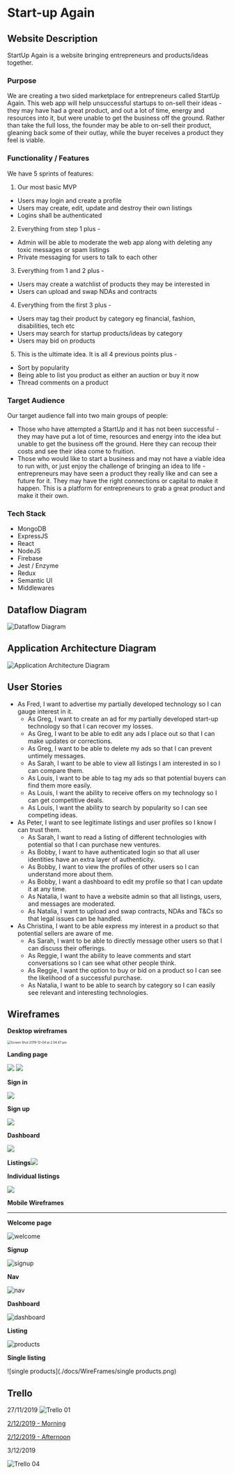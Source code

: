 # Start-up Again

## Website Description

StartUp Again is a website bringing entrepreneurs and products/ideas together.

### Purpose

We are creating a two sided marketplace for entrepreneurs called StartUp Again. This web app will help unsuccessful startups to on-sell their ideas - they may have had a great product, and out a lot of time, energy and resources into it, but were unable to get the business off the ground. Rather than take the full loss, the founder may be able to on-sell their product, gleaning back some of their outlay, while the buyer receives a product they feel is viable.

### Functionality / Features

We have 5 sprints of features:

1. Our most basic MVP
- Users may login and create a profile
- Users may create, edit, update and destroy their own listings
- Logins shall be authenticated

2. Everything from step 1 plus -
- Admin will be able to moderate the web app along with deleting any toxic messages or spam listings
- Private messaging for users to talk to each other

3. Everything from 1 and 2 plus -
- Users may create a watchlist of products they may be interested in
- Users can upload and swap NDAs and contracts

4. Everything from the first 3 plus -
- Users may tag their product by category eg financial, fashion, disabilities, tech etc
- Users may search for startup products/ideas by category 
- Users may bid on products

5. This is the ultimate idea. It is all 4 previous points plus -
- Sort by popularity
- Being able to list you product as either an auction or buy it now
- Thread comments on a product

### Target Audience

Our target audience fall into two main groups of people:

- Those who have attempted a StartUp and it has not been successful - they may have put a lot of time, resources and energy into the idea but unable to get the business off the ground. Here they can recoup their costs and see their idea come to fruition.
- Those who would like to start a business and may not have a viable idea to run with, or just enjoy the challenge of bringing an idea to life - entrepreneurs may have seen a product they really like and can see a future for it. They may have the right connections or capital to make it happen. This is a platform for entrepreneurs to grab a great product and make it their own.

### Tech Stack

- MongoDB
- ExpressJS
- React
- NodeJS
- Firebase
- Jest / Enzyme
- Redux
- Semantic UI
- Middlewares

## Dataflow Diagram
![Dataflow Diagram](./docs/DataFlow_Diagram.png)

## Application Architecture Diagram
![Application Architecture Diagram](./docs/App_Architecture.png)

## User Stories

- As Fred, I want to advertise my partially developed technology so I can gauge interest in it.
  - As Greg, I want to create an ad for my partially developed start-up technology so that I can recover my losses.
  - As Greg, I want to be able to edit any ads I place out so that I can make updates or corrections.
  - As Greg, I want to be able to delete my ads so that I can prevent untimely messages.
  - As Sarah, I want to be able to view all listings I am interested in so I can compare them.
  - As Louis, I want to be able to tag my ads so that potential buyers can find them more easily.
  - As Louis, I want the ability to receive offers on my technology so I can get competitive deals.
  - As Louis, I want the ability to search by popularity so I can see competing ideas.
- As Peter, I want to see legitimate listings and user profiles so I know I can trust them.
  - As Sarah, I want to read a listing of different technologies with potential so that I can purchase new ventures.
  - As Bobby, I want to have authenticated login so that all user identities have an extra layer of authenticity.
  - As Bobby, I want to view the profiles of other users so I can understand more about them.
  - As Bobby, I want a dashboard to edit my profile so that I can update it at any time.
  - As Natalia, I want to have a website admin so that all listings, users, and messages are moderated.
  - As Natalia, I want to upload and swap contracts, NDAs and T&Cs so that legal issues can be handled.
- As Christina, I want to be able express my interest in a product so that potential sellers are aware of me.
  - As Sarah, I want to be able to directly message other users so that I can discuss their offerings.
  - As Reggie, I want the ability to leave comments and start conversations so I can see what other people think.
  - As Reggie, I want the option to buy or bid on a product so I can see the likelihood of a successful purchase.
  - As Natalia, I want to be able to search by category so I can easily see relevant and interesting technologies.

## Wireframes

**Desktop wireframes**

<img src="./docs/WireFrames/Screen Shot 2019-12-04 at 2.04.47 pm.png" alt="Screen Shot 2019-12-04 at 2.04.47 pm" style="zoom:50%;" />



**Landing page**

<img src="./docs/WireFrames/Screen Shot 2019-12-04 at 11.39.55 am.png">

<img src="./docs/WireFrames/Screen Shot 2019-12-04 at 11.40.06 am.png">

**Sign in**

<img src="./docs/WireFrames/Screen Shot 2019-12-04 at 11.40.14 am.png">

**Sign up**

<img src="./docs/WireFrames/Screen Shot 2019-12-04 at 11.40.33 am.png">

**Dashboard**

<img src="./docs/WireFrames/Screen Shot 2019-12-04 at 11.40.58 am.png">

**Listings**<img src="./docs/WireFrames/Screen Shot 2019-12-04 at 11.41.15 am.png">

**Individual listings**

<img src="./docs/WireFrames/Screen Shot 2019-12-04 at 11.41.26 am.png">



**Mobile Wireframes**

____

**Welcome page** 

![welcome](./docs/WireFrames/welcome.png)

**Signup**

![signup](./docs/WireFrames/signup.png)

**Nav**

![nav](./docs/WireFrames/nav.png)

**Dashboard**

![dashboard](./docs/WireFrames/dashboard.png)

**Listing**

![products](./docs/WireFrames/products.png)

**Single listing**

![single products](./docs/WireFrames/single products.png)

## Trello

27/11/2019
![Trello 01](./docs/Trello/trello_01.png)

[2/12/2019 - Morning](./docs/Trello/trello_02.png)

[2/12/2019 - Afternoon](./docs/Trello/trello_03.png)

3/12/2019

![Trello 04](./docs/Trello/trello_04.png)

